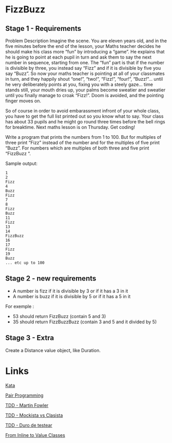 # FizzBuzz
## Stage 1 - Requirements
Problem Description
Imagine the scene. You are eleven years old, and in the five minutes before the end of the lesson, your Maths teacher decides he should make his class more “fun” by introducing a “game”. He explains that he is going to point at each pupil in turn and ask them to say the next number in sequence, starting from one. The “fun” part is that if the number is divisible by three, you instead say “Fizz” and if it is divisible by five you say “Buzz”. So now your maths teacher is pointing at all of your classmates in turn, and they happily shout “one!”, “two!”, “Fizz!”, “four!”, “Buzz!”… until he very deliberately points at you, fixing you with a steely gaze… time stands still, your mouth dries up, your palms become sweatier and sweatier until you finally manage to croak “Fizz!”. Doom is avoided, and the pointing finger moves on.

So of course in order to avoid embarassment infront of your whole class, you have to get the full list printed out so you know what to say. Your class has about 33 pupils and he might go round three times before the bell rings for breaktime. Next maths lesson is on Thursday. Get coding!

Write a program that prints the numbers from 1 to 100. But for multiples of three print “Fizz” instead of the number and for the multiples of five print “Buzz”. For numbers which are multiples of both three and five print “FizzBuzz “.

Sample output:
```
1
2
Fizz
4
Buzz
Fizz
7
8
Fizz
Buzz
11
Fizz
13
14
FizzBuzz
16
17
Fizz
19
Buzz
... etc up to 100
```

## Stage 2 - new requirements
- A number is fizz if it is divisible by 3 or if it has a 3 in it
- A number is buzz if it is divisible by 5 or if it has a 5 in it

For exemple :

- 53 should return FizzBuzz (contain 5 and 3)
- 35 should return FizzBuzzBuzz (contain 3 and 5 and it divided by 5)

## Stage 3 - Extra
Create a Distance value object, like Duration.

# Links
[Kata](https://codingdojo.org/kata/FizzBuzz/)

[Pair Programming](https://storicard-espacio.slack.com/archives/C06CUHC6F5E/p1710518394909789)

[TDD - Martin Fowler](https://martinfowler.com/bliki/TestDrivenDevelopment.html)

[TDD - Mockista vs Clasista](https://romainbrunie.medium.com/mockist-v-classical-testing-strategy-d967f1bc263c)

[TDD - Duro de testear](https://www.youtube.com/watch?v=T5PGG784DOE)

[From Inline to Value Classes](https://www.youtube.com/watch?v=LpqvtgibbsQ)
